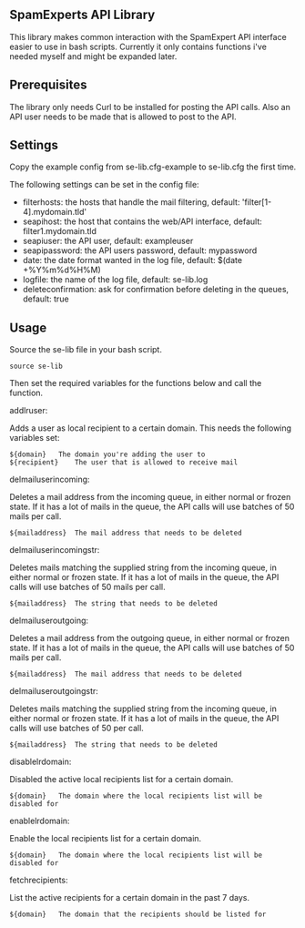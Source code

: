## SpamExperts API Library

This library makes common interaction with the SpamExpert API interface easier to use in bash scripts. Currently it only contains functions i've needed myself and might be expanded later.

## Prerequisites

The library only needs Curl to be installed for posting the API calls. Also an API user needs to be made that is allowed to post to the API.

## Settings

Copy the example config from se-lib.cfg-example to se-lib.cfg the first time.

The following settings can be set in the config file:

* filterhosts: the hosts that handle the mail filtering, default: 'filter[1-4].mydomain.tld'
* seapihost: the host that contains the web/API interface, default: filter1.mydomain.tld
* seapiuser: the API user, default: exampleuser
* seapipassword: the API users password, default: mypassword
* date: the date format wanted in the log file, default: $(date +%Y%m%d%H%M)
* logfile: the name of the log file, default: se-lib.log
* deleteconfirmation: ask for confirmation before deleting in the queues, default: true

## Usage

Source the se-lib file in your bash script.

	source se-lib

Then set the required variables for the functions below and call the function.

addlruser:

Adds a user as local recipient to a certain domain. This needs the following variables set:

	${domain}	The domain you're adding the user to
	${recipient}	The user that is allowed to receive mail

delmailuserincoming:

Deletes a mail address from the incoming queue, in either normal or frozen state. If it has a lot of mails in the queue, the API calls will use batches of 50 mails per call.

	${mailaddress}	The mail address that needs to be deleted

delmailuserincomingstr:

Deletes mails matching the supplied string from the incoming queue, in either normal or frozen state. If it has a lot of mails in the queue, the API calls will use batches of 50 mails per call.

	${mailaddress}	The string that needs to be deleted

delmailuseroutgoing:

Deletes a mail address from the outgoing queue, in either normal or frozen state. If it has a lot of mails in the queue, the API calls will use batches of 50 mails per call.

	${mailaddress}	The mail address that needs to be deleted

delmailuseroutgoingstr:

Deletes mails matching the supplied string from the incoming queue, in either normal or frozen state. If it has a lot of mails in the queue, the API calls will use batches of 50 per call.

	${mailaddress}	The string that needs to be deleted

disablelrdomain:

Disabled the active local recipients list for a certain domain.

	${domain}	The domain where the local recipients list will be disabled for

enablelrdomain:

Enable the local recipients list for a certain domain.

	${domain}	The domain where the local recipients list will be disabled for

fetchrecipients:

List the active recipients for a certain domain in the past 7 days.

	${domain}	The domain that the recipients should be listed for
